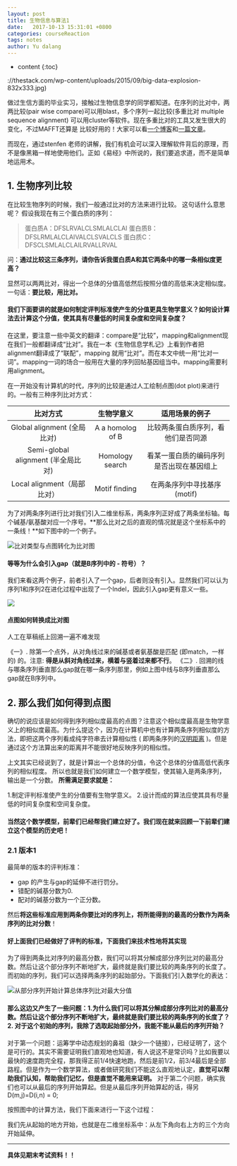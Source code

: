 ```yaml
---
layout: post
title: 生物信息与算法1
date:   2017-10-13 15:31:01 +0800
categories: courseReaction
tags: notes
author: Yu dalang
---
```


* content
{:toc}

://thestack.com/wp-content/uploads/2015/09/big-data-explosion-832x333.jpg)


做过生信方面的毕业实习，接触过生物信息学的同学都知道。在序列的比对中，两两比较(pair wise compare)可以用blast，多个序列一起比较(多重比对 multiple sequence alignment) 可以用cluster等软件。现在多重比对的工具又发生很大的变化，不过MAFFT还算是 比较好用的！大家可以看[一个博客](https://attractivechaos.wordpress.com/2008/08/21/the-best-multialignment-program/)和[一篇文章](https://www.ncbi.nlm.nih.gov/pmc/articles/PMC4015676/)。

而现在，通过stenfen 老师的讲解，我们有机会可以深入理解软件背后的原理，而不是像黑箱一样地使用他们。正如《易经》中所说的，我们要追求道，而不是简单地运用术。

## 1. 生物序列比较

在比较生物序列的时候，我们一般通过比对的方法来进行比较。
这句话什么意思呢？
假设我现在有三个蛋白质的序列：
>蛋白质A：DFSLRVALCLSMLALCLAI
>蛋白质B：DFSLRMLALCLAIVALCLSVALCLS
>蛋白质C：DFSCLSMLALCLAILRVALLRVAL

问：**通过比较这三条序列，请你告诉我蛋白质A和其它两条中的哪一条相似度更高？**

显然可以两两比对，得出一个总体的分值高低然后按照分值的高低来决定相似度。
一句话：**要比较，用比对。**

#### 我们下面要讲的就是如何制定评判标准使产生的分值更具生物学意义？如何设计算法去计算这个分值，使其具有尽量低的时间复杂度和空间复杂度？

在这里，要注意一些中英文的翻译：compare是“比较”，mapping和alignment现在我们一般都翻译成“比对”。我在一本《生物信息学札记》上看到作者把alignment翻译成了“联配”，mapping 就用“比对”。而在本文中统一用“比对一词”。mapping一词的场合一般用在大量的序列回帖基因组当中。mapping需要利用alignment。

在一开始没有计算机的时代，序列的比较是通过人工绘制点图(dot plot)来进行的。一般有三种序列比对方式：


|比对方式|生物学意义|适用场景的例子|
|:----------:|:-------------:|:--------:|
|Global alignment (全局比对)|A a homolog of B|比较两条蛋白质序列，看他们是否同源|
|Semi-global alignment (半全局比对)|Homology search|看某一蛋白质的编码序列是否出现在基因组上|
|Local alignment（局部比对）|Motif ﬁnding|在两条序列中寻找基序 (motif)|

为了对两条序列进行比对我们引入二维坐标系，两条序列正好成了两条坐标轴。每个碱基/氨基酸对应一个序号。**那么比对之后的直观的情况就是这个坐标系中的一条线！**如下图中的一个例子。

![比对类型与点图转化为比对图](http://upload-images.jianshu.io/upload_images/3909752-a849efb0482c4ea8.png?imageMogr2/auto-orient/strip%7CimageView2/2/w/800)



#### 等等为什么会引入gap（就是B序列中的 - 符号）？

我们来看这两个例子，前者引入了一个gap，后者则没有引入。显然我们可以认为序列1和序列2在进化过程中出现了一个Indel，因此引入gap更有意义一些。


![](http://upload-images.jianshu.io/upload_images/3909752-2094e0d92a7d43e4.png?imageMogr2/auto-orient/strip%7CimageView2/2/w/800)


#### 点图如何转换成比对图

人工在草稿纸上回溯一遍不难发现

《一》. 除第一个点外，从对角线过来的碱基或者氨基酸是匹配 (即match，一样的) 的。注意: **得是从斜对角线过来，横着与竖着过来都不行**。
《二》. 回溯的线与哪条序列垂直那么gap就在哪一条序列那里，例如上图中线与B序列垂直那么gap就在B序列中。

## 2. 那么我们如何得到点图

确切的说应该是如何得到序列相似度最高的点图？注意这个相似度最高是生物学意义上的相似度最高。为什么提这个，因为在计算机中也有计算两条序列相似度的方法，即把这两个序列看成纯字符串去计算相似性 ( 即两条序列的[汉明距离](https://en.wikipedia.org/wiki/Hamming_distance) )。但是通过这个方法算出来的距离并不能很好地反映序列的相似性。

上文其实已经说到了，就是计算出一个总体的分值，令这个总体的分值高低代表序列的相似程度。
所以也就是我们如何建立一个数学模型，使其输入是两条序列，输出是一个分数。
**所需满足要求就是：**

1.制定评判标准使产生的分值要有生物学意义。
2.设计而成的算法应使其具有尽量低的时间复杂度和空间复杂度。

#### 当然这个数学模型，前辈们已经帮我们建立好了。我们现在就来回顾一下前辈们建立这个模型的历史吧！

### 2.1 版本1

最简单的版本的评判标准：

* gap 的产生与gap的延伸不进行罚分。
* 错配的碱基分数为0.
* 配对的碱基分数为一个正分数。

然后**将这些标准应用到两条你要比对的序列上，将所能得到的最高的分数作为两条序列的比对分数**！

#### 好上面我们已经做好了评判的标准，下面我们来技术性地将其实现

为了得到两条比对序列的最高分数，我们可以将其分解成部分序列比对的最高分数。然后让这个部分序列不断地扩大，最终就是我们要比较的两条序列的长度了。而初始的序列，我们可以选择两条序列的起始部分。下面我们引入数学化的表达：

![从部分序列开始计算总体序列比对最大分值](http://upload-images.jianshu.io/upload_images/3909752-dc080866bb386da8.png?imageMogr2/auto-orient/strip%7CimageView2/2/w/1240)

#### 那么这边又产生了一些问题：1.为什么我们可以将其分解成部分序列比对的最高分数。然后让这个部分序列不断地扩大，最终就是我们要比较的两条序列的长度了？2. 对于这个初始的序列，我除了选取起始部分外，我能不能从最后的序列开始？

对于第一个问题：运筹学中动态规划的鼻祖（缺少一个链接），已经证明了，这个是可行的。其实不需要证明我们直观地也知道，有人说这不是常识吗？比如我要以最快的速度跑完全程，那我得正前1/4快速地跑，然后是前1/2，前3/4最后是全部路程。但是作为一个数学算法，或者做研究我们不能这么直观地认定，**直觉可以帮助我们认知，帮助我们记忆，但是直觉不能用来证明。**
对于第二个问题，确实我们也可以从最后的序列开始算起。但是从最后序列开始算起的话，得另D(m,j)=D(i,n) = 0;


按照图中的计算方法，我们下面来进行一下这个过程：


我们先从起始的地方开始，也就是在二维坐标系中：从左下角向右上方的三个方向开始延伸。

* * *

**具体见期末考试资料！！**
